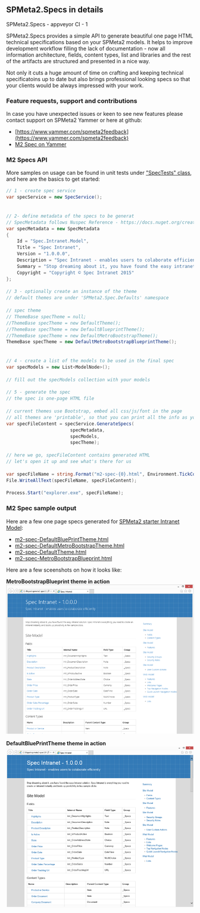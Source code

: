 ﻿---
LeftNavigationNode: true
TopNavigationNode: true
Subfolders: 
    - getting-started
Title: 'M2 Spec Home'
Category: Guides
Tile: true
TileTitle: 'M2 Spec'
TileOrder: 60
TileLink: true
TileLinkOrder: 10
TileDescription: 'Technical documentation made easy - build beautiful one-page specifications for SPMeta2 models.'
---

## SPMeta2.Specs in details

SPMeta2.Specs - appveyor CI - 1

SPMeta2.Specs provides a simple API to generate beautiful one page HTML technical specifications based on your SPMeta2 models. It helps to improve development workflow filling the lack of documentation - now all information architecture, fields, content types, list and libraries and the rest of the artifacts are structured and presented in a nice way.

Not only it cuts a huge amount of time on crafting and keeping technical specificatoins up to date but also brings professional looking specs so that your clients would be always impressed with your work.

### Feature requests, support and contributions

In case you have unexpected issues or keen to see new features please contact support on SPMeta2 Yammer or here at github:

* [https://www.yammer.com/spmeta2feedback](https://www.yammer.com/spmeta2feedback)
* [M2 Spec on Yammer](https://www.yammer.com/spmeta2feedback/#/threads/inGroup?feedId=6858117)

### M2 Specs API

More samples on usage can be found in unit tests under ["SpecTests" class](https://github.com/SubPointSolutions/spmeta2-spec/blob/dev/SPMeta2.Spec/SPMeta2.Spec.Tests/Tests/SpecTests.cs), and here are the basics to get started:

```cs
// 1 - create spec service
var specService = new SpecService();


// 2- define metadata of the specs to be generat
// SpecMetadata follows Nuspec Reference - https://docs.nuget.org/create/nuspec-reference
var specMetadata = new SpecMetadata
{
    Id = "Spec.Intranet.Model",
    Title = "Spec Intranet",
    Version = "1.0.0.0",
    Description = "Spec Intranet - enables users to colaborate efficiently",
    Summary = "Stop dreaming about it, you have found the easy intranet solution. Spec Intranet is everything you need to create an intranet instantly and boots up provictivity in few sample clicks.",
    Copyright = "Copyright © Spec Intranet 2015"
};

// 3 - optionally create an instance of the theme
// default themes are under 'SPMeta2.Spec.Defaults' namespace

// spec theme
// ThemeBase specTheme = null;
//ThemeBase specTheme = new DefaultTheme();
//ThemeBase specTheme = new DefaultBlueprintTheme();
//ThemeBase specTheme = new DefaultMetroBootstrapTheme();
ThemeBase specTheme = new DefaultMetroBootstrapBlueprintTheme();


// 4 - create a list of the models to be used in the final spec
var specModels = new List<ModelNode>();

// fill out the specModels collection with your models

// 5 - generate the spec
// the spec is one-page HTML file

// current themes use Bootstrap, embed all css/js/font in the page
// all themes are 'printable', so that you can print all the info as you need
var specFileContent = specService.GenerateSpecs(
                        specMetadata,
                        specModels,
                        specTheme);

// here we go, specFileContent contains generated HTML
// let's open it up and see what's there for us                       

var specFileName = string.Format("m2-spec-{0}.html", Environment.TickCount);
File.WriteAllText(specFileName, specFileContent);

Process.Start("explorer.exe", specFileName);
```
### M2 Spec sample output

Here are a few one page specs generated for [SPMeta2 starter Intranet Model](/SPMeta2-VS):

* [m2-spec-DefaultBluePrintTheme.html](https://github.com/SubPointSolutions/spmeta2-spec/tree/dev/SPMeta2.Spec/SPMeta2.Spec.Tests/SampleOutput)
* [m2-spec-DefaultMetroBootstrapTheme.html](https://github.com/SubPointSolutions/spmeta2-spec/tree/dev/SPMeta2.Spec/SPMeta2.Spec.Tests/SampleOutput)
* [m2-spec-DefaultTheme.html](https://github.com/SubPointSolutions/spmeta2-spec/tree/dev/SPMeta2.Spec/SPMeta2.Spec.Tests/SampleOutput)
* [m2-spec-MetroBootstrapBlueprint.html](https://github.com/SubPointSolutions/spmeta2-spec/tree/dev/SPMeta2.Spec/SPMeta2.Spec.Tests/SampleOutput)

Here are a few sceenshots on how it looks like:

**MetroBootstrapBlueprint theme in action**
<img src="_img/m2-spec-MetroBootstrapBlueprint.png">

**DefaultBluePrintTheme theme in action**
<img src="_img/m2-spec-DefaultBluePrintTheme.png">